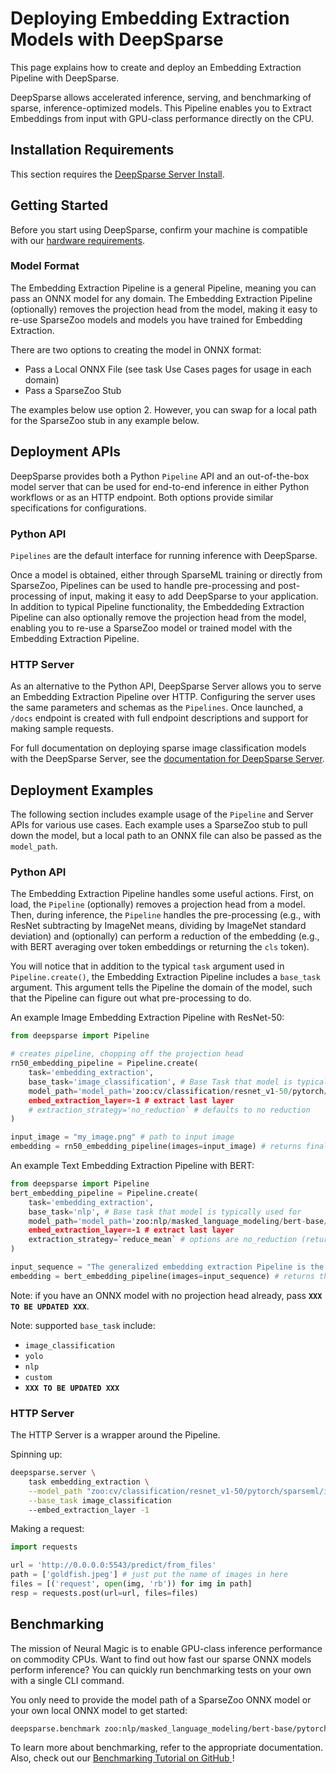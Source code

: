 # Deploying Embedding Extraction Models with DeepSparse

This page explains how to create and deploy an Embedding Extraction Pipeline with DeepSparse. 

DeepSparse allows accelerated inference, serving, and benchmarking of sparse, inference-optimized models.
This Pipeline enables you to Extract Embeddings from input with GPU-class performance directly on the CPU.

## Installation Requirements

This section requires the [DeepSparse Server Install](/get-started/install/deepsparse).

## Getting Started

Before you start using DeepSparse, confirm your machine is
compatible with our [hardware requirements](/user-guide/deepsparse-engine/hardware-support).

### Model Format

The Embedding Extraction Pipeline is a general Pipeline, meaning you can pass an ONNX model
for any domain. The Embedding Extraction Pipeline (optionally) removes the projection head from the model, 
making it easy to re-use SparseZoo models and models you have trained for Embedding Extraction.

There are two options to creating the model in ONNX format:
- Pass a Local ONNX File (see task Use Cases pages for usage in each domain)
- Pass a SparseZoo Stub

The examples below use option 2. However, you can swap for a local path for the 
SparseZoo stub in any example below.

## Deployment APIs

DeepSparse provides both a Python `Pipeline` API and an out-of-the-box model
server that can be used for end-to-end inference in either Python
workflows or as an HTTP endpoint. Both options provide similar specifications
for configurations.

### Python API

`Pipelines` are the default interface for running inference with DeepSparse.

Once a model is obtained, either through SparseML training or directly from SparseZoo, 
Pipelines can be used to handle pre-processing and post-processing of input, making it easy to add DeepSparse to your application.
In addition to typical Pipeline functionality, the Embeddeding Extraction Pipeline can also optionally remove the 
projection head from the model, enabling you to re-use a SparseZoo model or trained model with the Embedding
Extraction Pipeline.

### HTTP Server

As an alternative to the Python API, DeepSparse Server allows you to
serve an Embedding Extraction Pipeline over HTTP. Configuring the server uses the same parameters and schemas as the `Pipelines`. 
Once launched, a `/docs` endpoint is created with full endpoint descriptions and support for making sample requests.

For full documentation on deploying sparse image classification models with the
DeepSparse Server, see the [documentation for DeepSparse Server](/user-guide/deploying-deepsparse/deepsparse-server).

## Deployment Examples

The following section includes example usage of the `Pipeline` and Server APIs for various use cases. 
Each example uses a SparseZoo stub to pull down the model,
but a local path to an ONNX file can also be passed as the `model_path`.

### Python API

The Embedding Extraction Pipeline handles some useful actions. First, on load, the `Pipeline` 
(optionally) removes a projection head from a model. Then, during inference, the `Pipeline` handles the pre-processing 
(e.g., with ResNet subtracting by ImageNet means, dividing by ImageNet standard deviation) and (optionally) can perform a reduction of the embedding
(e.g., with BERT averaging over token embeddings or returning the `cls` token).

You will notice that in addition to the typical `task` argument used in `Pipeline.create()`, the Embedding Extraction Pipeline includes a 
`base_task` argument. This argument tells the Pipeline the domain of the model, such that the Pipeline 
can figure out what pre-processing to do.

An example Image Embedding Extraction Pipeline with ResNet-50:

```python
from deepsparse import Pipeline

# creates pipeline, chopping off the projection head
rn50_embedding_pipeline = Pipeline.create(
    task='embedding_extraction',
    base_task='image_classification', # Base Task that model is typically used for
    model_path='model_path='zoo:cv/classification/resnet_v1-50/pytorch/sparseml/imagenet/pruned95-none',  # Path to checkpoint or SparseZoo stub
    embed_extraction_layer=-1 # extract last layer
    # extraction_strategy='no_reduction` # defaults to no reduction
)

input_image = "my_image.png" # path to input image
embedding = rn50_embedding_pipeline(images=input_image) # returns final layer of resnet-model
```

An example Text Embedding Extraction Pipeline with BERT:

```python
from deepsparse import Pipeline
bert_embedding_pipeline = Pipeline.create(
    task='embedding_extraction',
    base_task='nlp', # Base task that model is typically used for
    model_path='model_path='zoo:nlp/masked_language_modeling/bert-base/pytorch/huggingface/wikipedia_bookcorpus/pruned80_quant-none-vnni',  # Path to checkpoint or SparseZoo stub
    embed_extraction_layer=-1 # extract last layer 
    extraction_strategy=`reduce_mean` # options are no_reduction (return vector of token embeddings), reduce_mean (avg of token embeddings), reduce_cls (cls embedding) 
)

input_sequence = "The generalized embedding extraction Pipeline is the best!"
embedding = bert_embedding_pipeline(images=input_sequence) # returns the average of the token embeddings from BERT
```

Note: if you have an ONNX model with no projection head already, pass **`XXX TO BE UPDATED XXX`**.

Note: supported `base_task` include:
- `image_classification`
- `yolo`
- `nlp`
- `custom`
- **`XXX TO BE UPDATED XXX`**

### HTTP Server

The HTTP Server is a wrapper around the Pipeline.

Spinning up:
```bash
deepsparse.server \
    task embedding_extraction \
    --model_path "zoo:cv/classification/resnet_v1-50/pytorch/sparseml/imagenet/pruned95-none" \
    --base_task image_classification
    --embed_extraction_layer -1
```

Making a request:
```python
import requests

url = 'http://0.0.0.0:5543/predict/from_files'
path = ['goldfish.jpeg'] # just put the name of images in here
files = [('request', open(img, 'rb')) for img in path]
resp = requests.post(url=url, files=files)
```

## Benchmarking

The mission of Neural Magic is to enable GPU-class inference performance on commodity CPUs.
Want to find out how fast our sparse ONNX models perform inference? You can quickly run benchmarking tests on your own with a single CLI command.

You only need to provide the model path of a SparseZoo ONNX model or your own local ONNX model to get started:
```bash
deepsparse.benchmark zoo:nlp/masked_language_modeling/bert-base/pytorch/huggingface/wikipedia_bookcorpus/pruned80_quant-none-vnni
```

To learn more about benchmarking, refer to the appropriate documentation.
Also, check out our [Benchmarking Tutorial on GitHub  ](https://github.com/neuralmagic/deepsparse/tree/main/src/deepsparse/benchmark)!